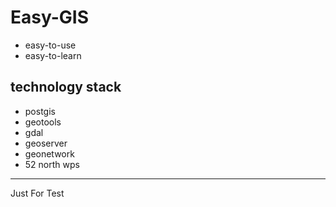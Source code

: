 # Easy-GIS

- easy-to-use
- easy-to-learn


## technology stack
- postgis
- geotools
- gdal
- geoserver
- geonetwork
- 52 north wps

---
Just For Test